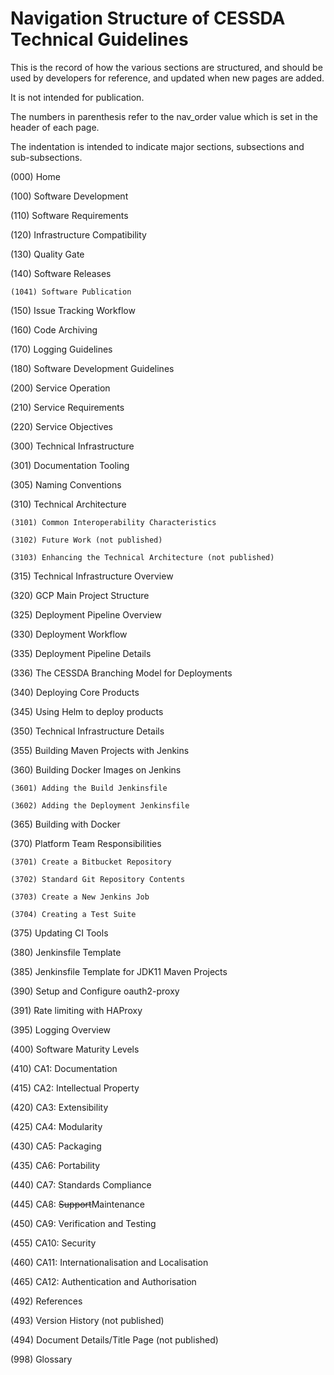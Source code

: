 # Navigation Structure of CESSDA Technical Guidelines

This is the record of how the various sections are structured,
and should be used by developers for reference, and updated when new pages are added.

It is not intended for publication.

The numbers in parenthesis refer to the nav_order value which is set in the header of each page.

The indentation is intended to indicate major sections, subsections and sub-subsections.

(000) Home

(100) Software Development

  (110) Software Requirements

  (120) Infrastructure Compatibility

  (130) Quality Gate

  (140) Software Releases

    (1041) Software Publication

  (150) Issue Tracking Workflow

  (160) Code Archiving

  (170) Logging Guidelines

  (180) Software Development Guidelines

(200) Service Operation

  (210) Service Requirements

  (220) Service Objectives

(300) Technical Infrastructure

  (301) Documentation Tooling

  (305) Naming Conventions

  (310) Technical Architecture

    (3101) Common Interoperability Characteristics

    (3102) Future Work (not published)

    (3103) Enhancing the Technical Architecture (not published)

  (315) Technical Infrastructure Overview

  (320) GCP Main Project Structure

  (325) Deployment Pipeline Overview

  (330) Deployment Workflow

  (335) Deployment Pipeline Details

  (336) The CESSDA Branching Model for Deployments

  (340) Deploying Core Products

  (345) Using Helm to deploy products

  (350) Technical Infrastructure Details

  (355) Building Maven Projects with Jenkins

  (360) Building Docker Images on Jenkins

    (3601) Adding the Build Jenkinsfile

    (3602) Adding the Deployment Jenkinsfile

  (365) Building with Docker

  (370) Platform Team Responsibilities

    (3701) Create a Bitbucket Repository

    (3702) Standard Git Repository Contents

    (3703) Create a New Jenkins Job

    (3704) Creating a Test Suite

  (375) Updating CI Tools

  (380) Jenkinsfile Template

  (385) Jenkinsfile Template for JDK11 Maven Projects

  (390) Setup and Configure oauth2-proxy

  (391) Rate limiting with HAProxy

  (395) Logging Overview

(400) Software Maturity Levels

  (410) CA1: Documentation

  (415) CA2: Intellectual Property

  (420) CA3: Extensibility

  (425) CA4: Modularity

  (430) CA5: Packaging

  (435) CA6: Portability

  (440) CA7: Standards Compliance

  (445) CA8: ~~Support~~Maintenance

  (450) CA9: Verification and Testing

  (455) CA10: Security

  (460) CA11: Internationalisation and Localisation

  (465) CA12: Authentication and Authorisation

  (492) References

  (493) Version History (not published)

  (494) Document Details/Title Page (not published)

(998) Glossary

